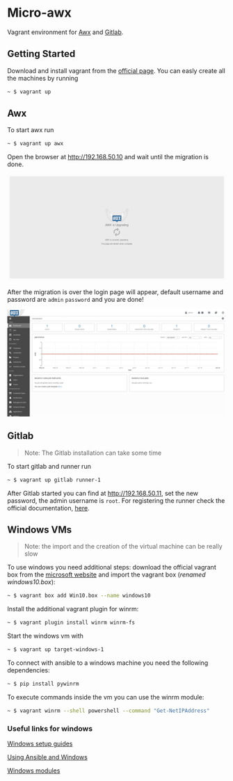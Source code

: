 # Micro-awx

Vagrant environment for [Awx](https://github.com/ansible/awx) and [Gitlab](https://gitlab.com).


## Getting Started

Download and install vagrant from the [official page](https://vagrantup.com/downloads.html).
You can easly create all the machines by running

```sh
~ $ vagrant up
```

## Awx

To start awx run


``` sh
~ $ vagrant up awx
```

Open the browser at http://192.168.50.10 and wait until the migration is done.

![Awx migration](.images/awx_upgrading.png)

After the migration is over the login page will appear, default username and password are `admin` `password` and you are done!

![Awx dashboard](.images/awx_dashboard.png)

## Gitlab
> Note: The Gitlab installation can take some time

To start gitlab and runner run


```sh
~ $ vagrant up gitlab runner-1
```

After Gitlab started you can find at http://192.168.50.11, set the new password, the admin username is `root`. For registering the runner check the official documentation, [here](https://docs.gitlab.com/runner/register/).


## Windows VMs

> Note: the import and the creation of the virtual machine can be really slow

To use windows you need additional steps: download the official vagrant box from
the [microsoft
website](https://developer.microsoft.com/en-us/microsoft-edge/tools/vms/) and import the vagrant box (*renamed windows10.box*):

``` sh
~ $ vagrant box add Win10.box --name windows10
```

Install the additional vagrant plugin for winrm:

``` sh
~ $ vagrant plugin install winrm winrm-fs
```

Start the windows vm with

``` sh
~ $ vagrant up target-windows-1
```

To connect with ansible to a windows machine you need the following
dependencies:

``` sh
~ $ pip install pywinrm
```

To execute commands inside the vm you can use the winrm module:

``` sh
~ $ vagrant winrm --shell powershell --command "Get-NetIPAddress"
```


### Useful links for windows

[Windows setup guides](https://docs.ansible.com/ansible/latest/user_guide/windows.html#windows)

[Using Ansible and Windows](https://docs.ansible.com/ansible/latest/user_guide/windows_usage.html)

[Windows modules](https://docs.ansible.com/ansible/latest/modules/list_of_windows_modules.html)


